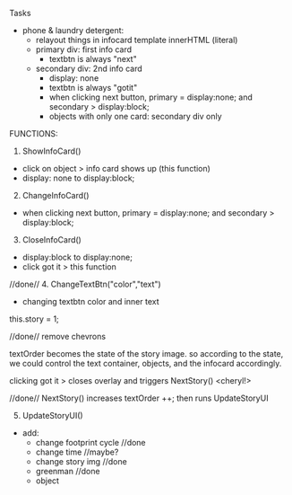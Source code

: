 Tasks
- phone & laundry detergent: 
    - relayout things in infocard template innerHTML (literal)
    - primary div: first info card
        - textbtn is always "next"
    - secondary div: 2nd info card
        - display: none
        - textbtn is always "gotit"
        - when clicking next button, primary = display:none; and secondary > display:block;
        - objects with only one card: secondary div only



FUNCTIONS:
1. ShowInfoCard()
- click on object > info card shows up (this function)
- display: none to display:block;

2. ChangeInfoCard()
- when clicking next button, primary = display:none; and secondary > display:block;

3. CloseInfoCard()
- display:block to display:none;
- click got it > this function

//done//
4. ChangeTextBtn("color","text") 
- changing textbtn color and inner text

this.story = 1;

//done// remove chevrons 

textOrder becomes the state of the story image. so according to the state, we could control the
text container, objects, and the infocard accordingly. 

clicking got it > closes overlay and triggers NextStory() <cheryl!>

//done// NextStory() increases textOrder ++; then runs UpdateStoryUI

5. UpdateStoryUI() 
- add:
    - change footprint cycle //done
    - change time //maybe?
    - change story img //done
    - greenman //done
    - object

 

